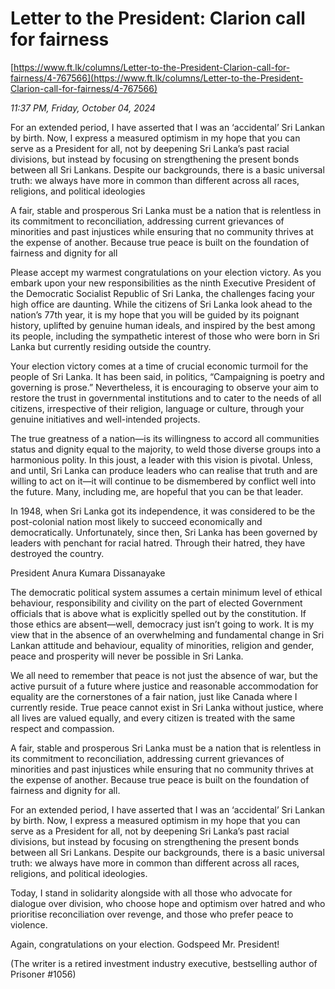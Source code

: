 # Letter to the President: Clarion call for fairness

[https://www.ft.lk/columns/Letter-to-the-President-Clarion-call-for-fairness/4-767566](https://www.ft.lk/columns/Letter-to-the-President-Clarion-call-for-fairness/4-767566)

*11:37 PM, Friday, October 04, 2024*

For an extended period, I have asserted that I was an ‘accidental’ Sri Lankan by birth. Now, I express a measured optimism in my hope that you can serve as a President for all, not by deepening Sri Lanka’s past racial divisions, but instead by focusing on strengthening the present bonds between all Sri Lankans. Despite our backgrounds, there is a basic universal truth: we always have more in common than different across all races, religions, and political ideologies

A fair, stable and prosperous Sri Lanka must be a nation that is relentless in its commitment to reconciliation, addressing current grievances of minorities and past injustices while ensuring that no community thrives at the expense of another. Because true peace is built on the foundation of fairness and dignity for all

Please accept my warmest congratulations on your election victory. As you embark upon your new responsibilities as the ninth Executive President of the Democratic Socialist Republic of Sri Lanka, the challenges facing your high office are daunting. While the citizens of Sri Lanka look ahead to the nation’s 77th year, it is my hope that you will be guided by its poignant history, uplifted by genuine human ideals, and inspired by the best among its people, including the sympathetic interest of those who were born in Sri Lanka but currently residing outside the country.

Your election victory comes at a time of crucial economic turmoil for the people of Sri Lanka. It has been said, in politics, “Campaigning is poetry and governing is prose.” Nevertheless, it is encouraging to observe your aim to restore the trust in governmental institutions and to cater to the needs of all citizens, irrespective of their religion, language or culture, through your genuine initiatives and well-intended projects.

The true greatness of a nation—is its willingness to accord all communities status and dignity equal to the majority, to weld those diverse groups into a harmonious polity. In this joust, a leader with this vision is pivotal. Unless, and until, Sri Lanka can produce leaders who can realise that truth and are willing to act on it—it will continue to be dismembered by conflict well into the future. Many, including me, are hopeful that you can be that leader.

In 1948, when Sri Lanka got its independence, it was considered to be the post-colonial nation most likely to succeed economically and democratically. Unfortunately, since then, Sri Lanka has been governed by leaders with penchant for racial hatred. Through their hatred, they have destroyed the country.

President Anura Kumara Dissanayake

The democratic political system assumes a certain minimum level of ethical behaviour, responsibility and civility on the part of elected Government officials that is above what is explicitly spelled out by the constitution. If those ethics are absent—well, democracy just isn’t going to work. It is my view that in the absence of an overwhelming and fundamental change in Sri Lankan attitude and behaviour, equality of minorities, religion and gender, peace and prosperity will never be possible in Sri Lanka.

We all need to remember that peace is not just the absence of war, but the active pursuit of a future where justice and reasonable accommodation for equality are the cornerstones of a fair nation, just like Canada where I currently reside. True peace cannot exist in Sri Lanka without justice, where all lives are valued equally, and every citizen is treated with the same respect and compassion.

A fair, stable and prosperous Sri Lanka must be a nation that is relentless in its commitment to reconciliation, addressing current grievances of minorities and past injustices while ensuring that no community thrives at the expense of another. Because true peace is built on the foundation of fairness and dignity for all.

For an extended period, I have asserted that I was an ‘accidental’ Sri Lankan by birth. Now, I express a measured optimism in my hope that you can serve as a President for all, not by deepening Sri Lanka’s past racial divisions, but instead by focusing on strengthening the present bonds between all Sri Lankans. Despite our backgrounds, there is a basic universal truth: we always have more in common than different across all races, religions, and political ideologies.

Today, I stand in solidarity alongside with all those who advocate for dialogue over division, who choose hope and optimism over hatred and who prioritise reconciliation over revenge, and those who prefer peace to violence.

Again, congratulations on your election. Godspeed Mr. President!

(The writer is a retired investment industry executive, bestselling author of Prisoner #1056)

